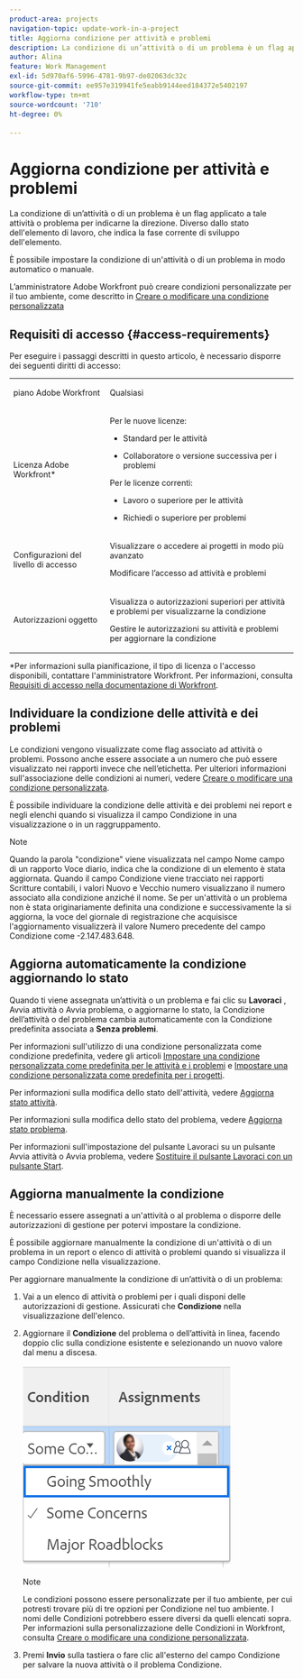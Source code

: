 ```yaml
---
product-area: projects
navigation-topic: update-work-in-a-project
title: Aggiorna condizione per attività e problemi
description: La condizione di un’attività o di un problema è un flag applicato a tale attività o problema per indicarne la direzione. Diverso dallo stato dell'elemento di lavoro, che indica la fase corrente di sviluppo dell'elemento.
author: Alina
feature: Work Management
exl-id: 5d970af6-5996-4781-9b97-de02063dc32c
source-git-commit: ee957e319941fe5eabb9144eed184372e5402197
workflow-type: tm+mt
source-wordcount: '710'
ht-degree: 0%

---
```


# Aggiorna condizione per attività e problemi

La condizione di un’attività o di un problema è un flag applicato a tale attività o problema per indicarne la direzione. Diverso dallo stato dell&#39;elemento di lavoro, che indica la fase corrente di sviluppo dell&#39;elemento.

È possibile impostare la condizione di un&#39;attività o di un problema in modo automatico o manuale.

L’amministratore Adobe Workfront può creare condizioni personalizzate per il tuo ambiente, come descritto in [Creare o modificare una condizione personalizzata](../../../administration-and-setup/customize-workfront/create-manage-custom-conditions/create-edit-custom-conditions.md)

<!--You can manually update the Condition of a task or issue if you are assigned to it or if you have permissions to it, as described in the [Access requirements](#access-requirements) section of this article.-->

## Requisiti di accesso {#access-requirements}

Per eseguire i passaggi descritti in questo articolo, è necessario disporre dei seguenti diritti di accesso:

<table style="table-layout:auto"> 
 <col> 
 <col> 
 <tbody> 
  <tr> 
   <td role="rowheader">piano Adobe Workfront</td> 
   <td> <p>Qualsiasi</p> </td> 
  </tr> 
  <tr> 
   <td role="rowheader">Licenza Adobe Workfront*</td> 
   <td>

Per le nuove licenze:
<ul><li><p>Standard per le attività</p></li>
   <li><p>Collaboratore o versione successiva per i problemi</p></li></ul>


Per le licenze correnti:
<ul><li><p>Lavoro o superiore per le attività</p></li>
   <li><p>Richiedi o superiore per problemi</p></li></ul>
    </td> 
  </tr> 
  <tr> 
   <td role="rowheader">Configurazioni del livello di accesso</td> 
   <td> <p>Visualizzare o accedere ai progetti in modo più avanzato</p> <p>Modificare l’accesso ad attività e problemi </p></td> 
  </tr> 
  <tr> 
   <td role="rowheader">Autorizzazioni oggetto</td> 
   <td> <p>Visualizza o autorizzazioni superiori per attività e problemi per visualizzarne la condizione</p>
   <p>Gestire le autorizzazioni su attività e problemi per aggiornare la condizione</p>
  </td> 
  </tr> 
 </tbody> 
</table>

*Per informazioni sulla pianificazione, il tipo di licenza o l&#39;accesso disponibili, contattare l&#39;amministratore Workfront. Per informazioni, consulta [Requisiti di accesso nella documentazione di Workfront](/help/quicksilver/administration-and-setup/add-users/access-levels-and-object-permissions/access-level-requirements-in-documentation.md).

## Individuare la condizione delle attività e dei problemi

Le condizioni vengono visualizzate come flag associato ad attività o problemi. Possono anche essere associate a un numero che può essere visualizzato nei rapporti invece che nell’etichetta. Per ulteriori informazioni sull&#39;associazione delle condizioni ai numeri, vedere [Creare o modificare una condizione personalizzata](../../../administration-and-setup/customize-workfront/create-manage-custom-conditions/create-edit-custom-conditions.md).

È possibile individuare la condizione delle attività e dei problemi nei report e negli elenchi quando si visualizza il campo Condizione in una visualizzazione o in un raggruppamento.

>[!NOTE]
>
>Quando la parola &quot;condizione&quot; viene visualizzata nel campo Nome campo di un rapporto Voce diario, indica che la condizione di un elemento è stata aggiornata. Quando il campo Condizione viene tracciato nei rapporti Scritture contabili, i valori Nuovo e Vecchio numero visualizzano il numero associato alla condizione anziché il nome. Se per un&#39;attività o un problema non è stata originariamente definita una condizione e successivamente la si aggiorna, la voce del giornale di registrazione che acquisisce l&#39;aggiornamento visualizzerà il valore Numero precedente del campo Condizione come -2.147.483.648.

## Aggiorna automaticamente la condizione aggiornando lo stato

Quando ti viene assegnata un’attività o un problema e fai clic su **Lavoraci** , Avvia attività o Avvia problema, o aggiornarne lo stato, la Condizione dell’attività o del problema cambia automaticamente con la Condizione predefinita associata a **Senza problemi**.

Per informazioni sull&#39;utilizzo di una condizione personalizzata come condizione predefinita, vedere gli articoli  [Impostare una condizione personalizzata come predefinita per le attività e i problemi](../../../administration-and-setup/customize-workfront/create-manage-custom-conditions/set-custom-condition-default-tasks-issues.md) e [Impostare una condizione personalizzata come predefinita per i progetti](../../../administration-and-setup/customize-workfront/create-manage-custom-conditions/set-custom-condition-default-projects.md).

Per informazioni sulla modifica dello stato dell&#39;attività, vedere [Aggiorna stato attività](../../../manage-work/projects/updating-work-in-a-project/update-task-status.md).

Per informazioni sulla modifica dello stato del problema, vedere [Aggiorna stato problema](../../../manage-work/projects/updating-work-in-a-project/update-issue-status.md).

Per informazioni sull&#39;impostazione del pulsante Lavoraci su un pulsante Avvia attività o Avvia problema, vedere [Sostituire il pulsante Lavoraci con un pulsante Start](../../../people-teams-and-groups/create-and-manage-teams/work-on-it-button-to-start-button.md).

## Aggiorna manualmente la condizione

È necessario essere assegnati a un&#39;attività o al problema o disporre delle autorizzazioni di gestione per potervi impostare la condizione.

È possibile aggiornare manualmente la condizione di un&#39;attività o di un problema in un report o elenco di attività o problemi quando si visualizza il campo Condizione nella visualizzazione.


<!--old Condition update - in the commenting stream: 
Updating the Condition of a task or issue differs depending on whether you are assigned to it or not:

* If you are using the legacy commenting experience, you can update the Condition in the Updates tab or in a list of tasks or issues if you are assigned to them. This is not supported in the new commenting experience. For information, see [New commenting experience](/help/quicksilver/product-announcements/betas/new-commenting-experience-beta/unified-commenting-experience.md). 
* You can update the Condition in a list of tasks or issues if you are not assigned to them, only if you have Manage permissions to them. In this case, you cannot update the Condition in the Update tab of the task or issue. -->

Per aggiornare manualmente la condizione di un’attività o di un problema:

1. Vai a un elenco di attività o problemi per i quali disponi delle autorizzazioni di gestione. Assicurati che **Condizione** nella visualizzazione dell&#39;elenco.

1. Aggiornare il **Condizione** del problema o dell’attività in linea, facendo doppio clic sulla condizione esistente e selezionando un nuovo valore dal menu a discesa.

   ![](assets/condition-drop-down-values-in-task-list.png)

   >[!NOTE]
   >
   >Le condizioni possono essere personalizzate per il tuo ambiente, per cui potresti trovare più di tre opzioni per Condizione nel tuo ambiente. I nomi delle Condizioni potrebbero essere diversi da quelli elencati sopra. Per informazioni sulla personalizzazione delle Condizioni in Workfront, consulta [Creare o modificare una condizione personalizzata](../../../administration-and-setup/customize-workfront/create-manage-custom-conditions/create-edit-custom-conditions.md).


1. Premi **Invio** sulla tastiera o fare clic all&#39;esterno del campo Condizione per salvare la nuova attività o il problema Condizione.

   <!--   
     <li data-mc-conditions="QuicksilverOrClassic.Draft mode"><p>(NOTE: drafted because I can't do this anymore)</p><p>If you have Manage permissions to the task or issue but are not assigned to it, perhaps as a project manager, add the <strong>Condition</strong> column to any view you use in a task or issue list, then set the <strong>Condition</strong> in inline edit and press Enter.</p><p><img src="assets/change-condition-in-list-view-350x142.png" style="width: 350;height: 142;"></p><p>For information about adding a column to a view, see <a href="../../../reports-and-dashboards/reports/reporting-elements/views-overview.md" class="MCXref xref">Views overview in Adobe Workfront</a>.</p></li>   
     -->
